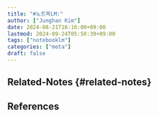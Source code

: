 ```yaml
---
title: "#노트북LM:"
author: ["Junghan Kim"]
date: 2024-08-21T16:16:00+09:00
lastmod: 2024-09-24T05:50:39+09:00
tags: ["notebooklm"]
categories: ["meta"]
draft: false
---
```


## Related-Notes {#related-notes}

## References

<style>.csl-entry{text-indent: -1.5em; margin-left: 1.5em;}</style><div class="csl-bib-body">
</div>
